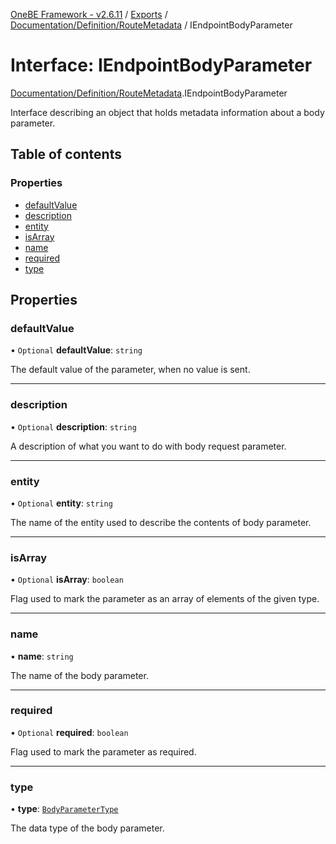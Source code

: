 [OneBE Framework - v2.6.11](../README.md) / [Exports](../modules.md) / [Documentation/Definition/RouteMetadata](../modules/Documentation_Definition_RouteMetadata.md) / IEndpointBodyParameter

# Interface: IEndpointBodyParameter

[Documentation/Definition/RouteMetadata](../modules/Documentation_Definition_RouteMetadata.md).IEndpointBodyParameter

Interface describing an object that holds metadata information
about a body parameter.

## Table of contents

### Properties

- [defaultValue](Documentation_Definition_RouteMetadata.IEndpointBodyParameter.md#defaultvalue)
- [description](Documentation_Definition_RouteMetadata.IEndpointBodyParameter.md#description)
- [entity](Documentation_Definition_RouteMetadata.IEndpointBodyParameter.md#entity)
- [isArray](Documentation_Definition_RouteMetadata.IEndpointBodyParameter.md#isarray)
- [name](Documentation_Definition_RouteMetadata.IEndpointBodyParameter.md#name)
- [required](Documentation_Definition_RouteMetadata.IEndpointBodyParameter.md#required)
- [type](Documentation_Definition_RouteMetadata.IEndpointBodyParameter.md#type)

## Properties

### defaultValue

• `Optional` **defaultValue**: `string`

The default value of the parameter, when no value is sent.

___

### description

• `Optional` **description**: `string`

A description of what you want to do with body request parameter.

___

### entity

• `Optional` **entity**: `string`

The name of the entity used to describe the contents of body parameter.

___

### isArray

• `Optional` **isArray**: `boolean`

Flag used to mark the parameter as an array of elements of the given type.

___

### name

• **name**: `string`

The name of the body parameter.

___

### required

• `Optional` **required**: `boolean`

Flag used to mark the parameter as required.

___

### type

• **type**: [`BodyParameterType`](../enums/Documentation_Definition_DataTypes.BodyParameterType.md)

The data type of the body parameter.
